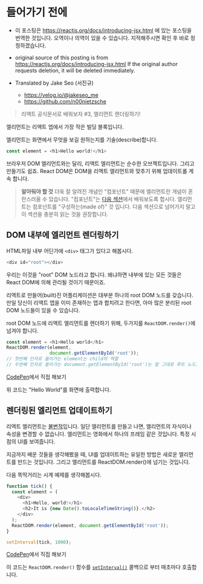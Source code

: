 # 들어가기 전에

- 이 포스팅은 https://reactjs.org/docs/introducing-jsx.html 에 있는 포스팅을 번역한 것입니다. 오역이나 의역이 있을 수 있습니다. 지적해주시면 확인 후 바로 정정하겠습니다.

- original source of this posting is from https://reactjs.org/docs/introducing-jsx.html If the original author requests deletion, it will be deleted immediately.

- Translated by Jake Seo (서진규)

	- https://velog.io/@jakeseo_me
	- https://github.com/n00nietzsche
    
> 리액트 공식문서로 배워보자 #3, 엘리먼트 렌더링하기!

엘리먼트는 리액트 엡에서 가장 작은 빌딩 블록입니다.

엘리먼트는 화면에서 무엇을 보길 원하는지를 기술(describe)합니다.

```js
const element = <h1>Hello world!</h1>
```

브라우저 DOM 엘리먼트와는 달리, 리액트 엘리먼트는 순수한 오브젝트입니다. 그리고 만들기도 쉽죠. React DOM은 DOM을 리액트 엘리먼트와 맞추기 위해 업데이트롤 계속 합니다.

> **알아둬야 할 것**
> 더욱 잘 알려진 개념인 "컴포넌트" 때문에 엘리먼트란 개념이 혼란스러울 수 있습니다. "컴포넌트"는 [다음 섹션](https://reactjs.org/docs/components-and-props.html)에서 배워보도록 합시다. 엘리먼트는 컴포넌트를 "구성하는(made of)" 것 입니다. 다음 섹션으로 넘어가지 말고 이 섹션을 충분히 읽는 것을 권장합니다.

## DOM 내부에 엘리먼트 렌더링하기

HTML파일 내부 어딘가에 `<div>` 태그가 있다고 해봅시다.

```js
<div id="root"></div>
```

우리는 이것을 "root" DOM 노드라고 합니다. 왜냐하면 내부에 있는 모든 것들은 React DOM에 의해 관리될 것이기 때문이죠.

리액트로 만들어(built)진 어플리케이션은 대부분 하나의 root DOM 노드를 갖습니다. 만일 당신이 리액트 앱을 이미 존재하는 앱과 합치려고 한다면, 아마 많은 분리된 root DOM 노드들이 있을 수 있습니다.

root DOM 노드에 리액트 엘리먼트를 렌더하기 위해, 두가지를 `ReactDOM.render()`에 넘겨야 합니다.

```js
const element = <h1>Hello world</h1>
ReactDOM.render(element,
                document.getElementById('root'));
// 첫번째 인자로 들어가는 element는 child의 역할
// 두번째 인자로 들어가는 document.getElementById('root')는 말 그대로 루트 노드를 집어줍니다.
```

[CodePen](https://reactjs.org/redirect-to-codepen/rendering-elements/render-an-element)에서 직접 해보기

위 코드는 "Hello World"를 화면에 출력합니다.

## 렌더링된 엘리먼트 업데이트하기

리액트 엘리먼트는 [불변적](https://en.wikipedia.org/wiki/Immutable_object)입니다. 일단 엘리먼트를 만들고 나면, 엘리먼트의 자식이나 속성을 변경할 수 없습니다. 엘리먼트는 영화에서 하나의 프레임 같은 것입니다. 특정 시점의 UI를 보여줍니다.

지금까지 배운 것들을 생각해봤을 때, UI를 업데이트하는 유일한 방법은 새로운 엘리먼트를 만드는 것입니다. 그리고 엘리먼트를 ReactDOM.render()에 넘기는 것입니다.

다음 똑딱거리는 시계 예제를 생각해봅시다.

```js
function tick() {
  const element = (
    <div>
      <h1>Hello, world!</h1>
      <h2>It is {new Date().toLocaleTimeString()}.</h2>
    </div>
  );
  ReactDOM.render(element, document.getElementById('root'));
}

setInterval(tick, 1000);
```

[CodePen](https://reactjs.org/redirect-to-codepen/rendering-elements/update-rendered-element)에서 직접 해보기

이 코드는 `ReactDOM.render()` 함수를 [`setInterval()`](https://developer.mozilla.org/en-US/docs/Web/API/WindowOrWorkerGlobalScope/setInterval) 콜백으로 부터 매초마다 호출합니다.

